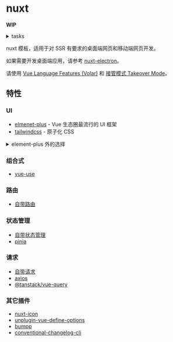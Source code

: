 # nuxt

**WIP**

<details>
  <summary>tasks</summary>

- [ ] legacy bundle <https://github.com/nuxt/nuxt/issues/15464>

</details>

nuxt 模板，适用于对 SSR 有要求的桌面端网页和移动端网页开发。

如果需要开发桌面端应用，请参考 [nuxt-electron](https://github.com/caoxiemeihao/nuxt-electron)。

请使用 [Vue Language Features (Volar)](https://github.com/vuejs/language-tools) 和 [接管模式 Takeover Mode](https://cn.vuejs.org/guide/typescript/overview.html#volar-takeover-mode)。

## 特性

### UI

- [elmenet-plus](https://element-plus.org) - Vue 生态圈最流行的 UI 框架
- [tailwindcss](https://tailwindcss.com) - 原子化 CSS

<details>
  <summary> element-plus 外的选择 </summary>

- [naive-ui](https://www.naiveui.com/)
- [vant](https://vant-ui.github.io/vant/)
- [nut-ui](https://nutui.jd.com/)

</details>

### 组合式

- [vue-use](https://vueuse.org/)

### 路由

- [自带路由](https://nuxt.com/docs/getting-started/routing)

### 状态管理

- [自带状态管理](https://nuxt.com/docs/getting-started/state-management)
- [pinia](https://pinia.vuejs.org/)

### 请求

- [自带请求](https://nuxt.com/docs/getting-started/data-fetching)
- [axios](https://github.com/axios/axios)
- [@tanstack/vue-query](https://tanstack.com/query)

### 其它插件

- [nuxt-icon](https://github.com/nuxt-modules/icon)
- [unplugin-vue-define-options](https://vue-macros.sxzz.moe/macros/define-options.html)
- [bumpp](https://github.com/antfu/bumpp)
- [conventional-changelog-cli](https://github.com/conventional-changelog/conventional-changelog)
